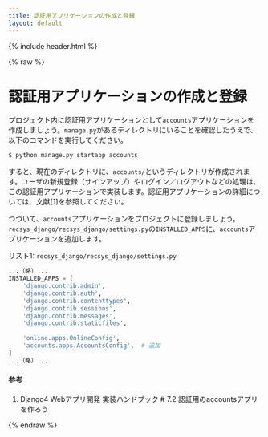 ```yaml
---
title: 認証用アプリケーションの作成と登録
layout: default
---
```


{% include header.html %}

{% raw %}

# 認証用アプリケーションの作成と登録

プロジェクト内に認証用アプリケーションとして`accounts`アプリケーションを作成しましょう。`manage.py`があるディレクトリにいることを確認したうえで、以下のコマンドを実行してください。

```bash
$ python manage.py startapp accounts
```

すると、現在のディレクトリに、`accounts/`というディレクトリが作成されます。ユーザの新規登録（サインアップ）やログイン／ログアウトなどの処理は、この認証用アプリケーションで実装します。認証用アプリケーションの詳細については、文献[1]を参照してください。

つづいて、`accounts`アプリケーションをプロジェクトに登録しましょう。`recsys_django/recsys_django/settings.py`の`INSTALLED_APPS`に、`accounts`アプリケーションを追加します。

リスト1: `recsys_django/recsys_django/settings.py`
```py
...（略）...
INSTALLED_APPS = [
    'django.contrib.admin',
    'django.contrib.auth',
    'django.contrib.contenttypes',
    'django.contrib.sessions',
    'django.contrib.messages',
    'django.contrib.staticfiles',
    
    'online.apps.OnlineConfig',
    'accounts.apps.AccountsConfig',  # 追加
]
...（略）...
```

#### 参考
1. Django4 Webアプリ開発 実装ハンドブック # 7.2 認証用のaccountsアプリを作ろう

{% endraw %}
